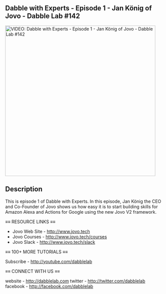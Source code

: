 Dabble with Experts - Episode 1 - Jan König of Jovo - Dabble Lab #142
---

<a href="https://youtu.be/6D544Djzzf4"><img src="http://img.youtube.com/vi/6D544Djzzf4/maxresdefault.jpg" alt="VIDEO: Dabble with Experts - Episode 1 - Jan König of Jovo - Dabble Lab #142" height="480" /></a>

## Description

This is episode 1 of Dabble with Experts. In this episode, Jan König the CEO and Co-Founder of Jovo shows us how easy it is to start building skills for Amazon Alexa and Actions for Google using the new Jovo V2 framework. 

≡≡ RESOURCE LINKS  ≡≡

- Jovo Web Site - http://www.jovo.tech
- Jovo Courses - http://www.jovo.tech/courses
- Jovo Slack - http://www.jovo.tech/slack

≡≡ 100+ MORE TUTORIALS  ≡≡

Subscribe - http://youtube.com/dabblelab

≡≡ CONNECT WITH US  ≡≡

website - http://dabblelab.com
twitter - http://twitter.com/dabblelab
facebook - http://facebook.com/dabblelab